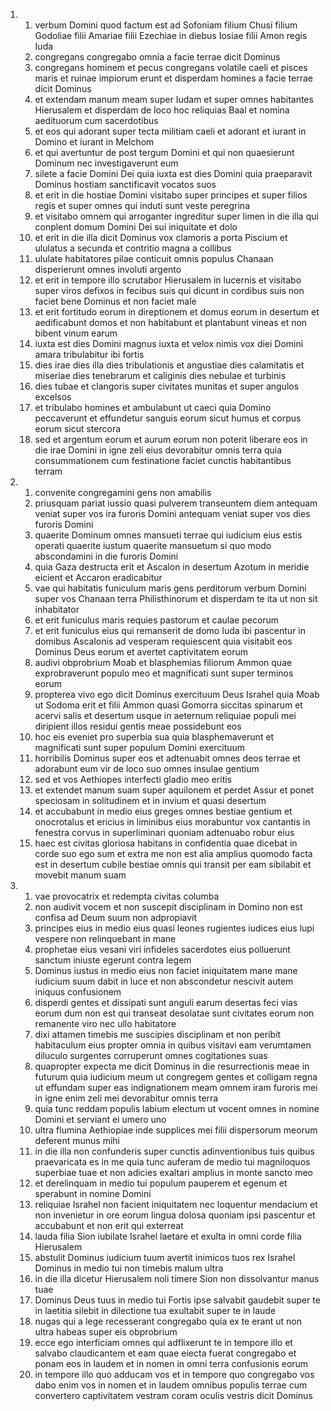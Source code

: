 <ol>
  <li>
    <ol>
      <li>verbum Domini quod factum est ad Sofoniam filium Chusi filium Godoliae filii Amariae filii Ezechiae in diebus Iosiae filii Amon regis Iuda</li>
      <li>congregans congregabo omnia a facie terrae dicit Dominus</li>
      <li>congregans hominem et pecus congregans volatile caeli et pisces maris et ruinae impiorum erunt et disperdam homines a facie terrae dicit Dominus</li>
      <li>et extendam manum meam super Iudam et super omnes habitantes Hierusalem et disperdam de loco hoc reliquias Baal et nomina aedituorum cum sacerdotibus</li>
      <li>et eos qui adorant super tecta militiam caeli et adorant et iurant in Domino et iurant in Melchom</li>
      <li>et qui avertuntur de post tergum Domini et qui non quaesierunt Dominum nec investigaverunt eum</li>
      <li>silete a facie Domini Dei quia iuxta est dies Domini quia praeparavit Dominus hostiam sanctificavit vocatos suos</li>
      <li>et erit in die hostiae Domini visitabo super principes et super filios regis et super omnes qui induti sunt veste peregrina</li>
      <li>et visitabo omnem qui arroganter ingreditur super limen in die illa qui conplent domum Domini Dei sui iniquitate et dolo</li>
      <li>et erit in die illa dicit Dominus vox clamoris a porta Piscium et ululatus a secunda et contritio magna a collibus</li>
      <li>ululate habitatores pilae conticuit omnis populus Chanaan disperierunt omnes involuti argento</li>
      <li>et erit in tempore illo scrutabor Hierusalem in lucernis et visitabo super viros defixos in fecibus suis qui dicunt in cordibus suis non faciet bene Dominus et non faciet male</li>
      <li>et erit fortitudo eorum in direptionem et domus eorum in desertum et aedificabunt domos et non habitabunt et plantabunt vineas et non bibent vinum earum</li>
      <li>iuxta est dies Domini magnus iuxta et velox nimis vox diei Domini amara tribulabitur ibi fortis</li>
      <li>dies irae dies illa dies tribulationis et angustiae dies calamitatis et miseriae dies tenebrarum et caliginis dies nebulae et turbinis</li>
      <li>dies tubae et clangoris super civitates munitas et super angulos excelsos</li>
      <li>et tribulabo homines et ambulabunt ut caeci quia Domino peccaverunt et effundetur sanguis eorum sicut humus et corpus eorum sicut stercora</li>
      <li>sed et argentum eorum et aurum eorum non poterit liberare eos in die irae Domini in igne zeli eius devorabitur omnis terra quia consummationem cum festinatione faciet cunctis habitantibus terram</li>
    </ol>
  </li>
  <li>
    <ol>
      <li>convenite congregamini gens non amabilis</li>
      <li>priusquam pariat iussio quasi pulverem transeuntem diem antequam veniat super vos ira furoris Domini antequam veniat super vos dies furoris Domini</li>
      <li>quaerite Dominum omnes mansueti terrae qui iudicium eius estis operati quaerite iustum quaerite mansuetum si quo modo abscondamini in die furoris Domini</li>
      <li>quia Gaza destructa erit et Ascalon in desertum Azotum in meridie eicient et Accaron eradicabitur</li>
      <li>vae qui habitatis funiculum maris gens perditorum verbum Domini super vos Chanaan terra Philisthinorum et disperdam te ita ut non sit inhabitator</li>
      <li>et erit funiculus maris requies pastorum et caulae pecorum</li>
      <li>et erit funiculus eius qui remanserit de domo Iuda ibi pascentur in domibus Ascalonis ad vesperam requiescent quia visitabit eos Dominus Deus eorum et avertet captivitatem eorum</li>
      <li>audivi obprobrium Moab et blasphemias filiorum Ammon quae exprobraverunt populo meo et magnificati sunt super terminos eorum</li>
      <li>propterea vivo ego dicit Dominus exercituum Deus Israhel quia Moab ut Sodoma erit et filii Ammon quasi Gomorra siccitas spinarum et acervi salis et desertum usque in aeternum reliquiae populi mei diripient illos residui gentis meae possidebunt eos</li>
      <li>hoc eis eveniet pro superbia sua quia blasphemaverunt et magnificati sunt super populum Domini exercituum</li>
      <li>horribilis Dominus super eos et adtenuabit omnes deos terrae et adorabunt eum vir de loco suo omnes insulae gentium</li>
      <li>sed et vos Aethiopes interfecti gladio meo eritis</li>
      <li>et extendet manum suam super aquilonem et perdet Assur et ponet speciosam in solitudinem et in invium et quasi desertum</li>
      <li>et accubabunt in medio eius greges omnes bestiae gentium et onocrotalus et ericius in liminibus eius morabuntur vox cantantis in fenestra corvus in superliminari quoniam adtenuabo robur eius</li>
      <li>haec est civitas gloriosa habitans in confidentia quae dicebat in corde suo ego sum et extra me non est alia amplius quomodo facta est in desertum cubile bestiae omnis qui transit per eam sibilabit et movebit manum suam</li>
    </ol>
  </li>
  <li>
    <ol>
      <li>vae provocatrix et redempta civitas columba</li>
      <li>non audivit vocem et non suscepit disciplinam in Domino non est confisa ad Deum suum non adpropiavit</li>
      <li>principes eius in medio eius quasi leones rugientes iudices eius lupi vespere non relinquebant in mane</li>
      <li>prophetae eius vesani viri infideles sacerdotes eius polluerunt sanctum iniuste egerunt contra legem</li>
      <li>Dominus iustus in medio eius non faciet iniquitatem mane mane iudicium suum dabit in luce et non abscondetur nescivit autem iniquus confusionem</li>
      <li>disperdi gentes et dissipati sunt anguli earum desertas feci vias eorum dum non est qui transeat desolatae sunt civitates eorum non remanente viro nec ullo habitatore</li>
      <li>dixi attamen timebis me suscipies disciplinam et non peribit habitaculum eius propter omnia in quibus visitavi eam verumtamen diluculo surgentes corruperunt omnes cogitationes suas</li>
      <li>quapropter expecta me dicit Dominus in die resurrectionis meae in futurum quia iudicium meum ut congregem gentes et colligam regna ut effundam super eas indignationem meam omnem iram furoris mei in igne enim zeli mei devorabitur omnis terra</li>
      <li>quia tunc reddam populis labium electum ut vocent omnes in nomine Domini et serviant ei umero uno</li>
      <li>ultra flumina Aethiopiae inde supplices mei filii dispersorum meorum deferent munus mihi</li>
      <li>in die illa non confunderis super cunctis adinventionibus tuis quibus praevaricata es in me quia tunc auferam de medio tui magniloquos superbiae tuae et non adicies exaltari amplius in monte sancto meo</li>
      <li>et derelinquam in medio tui populum pauperem et egenum et sperabunt in nomine Domini</li>
      <li>reliquiae Israhel non facient iniquitatem nec loquentur mendacium et non invenietur in ore eorum lingua dolosa quoniam ipsi pascentur et accubabunt et non erit qui exterreat</li>
      <li>lauda filia Sion iubilate Israhel laetare et exulta in omni corde filia Hierusalem</li>
      <li>abstulit Dominus iudicium tuum avertit inimicos tuos rex Israhel Dominus in medio tui non timebis malum ultra</li>
      <li>in die illa dicetur Hierusalem noli timere Sion non dissolvantur manus tuae</li>
      <li>Dominus Deus tuus in medio tui Fortis ipse salvabit gaudebit super te in laetitia silebit in dilectione tua exultabit super te in laude</li>
      <li>nugas qui a lege recesserant congregabo quia ex te erant ut non ultra habeas super eis obprobrium</li>
      <li>ecce ego interficiam omnes qui adflixerunt te in tempore illo et salvabo claudicantem et eam quae eiecta fuerat congregabo et ponam eos in laudem et in nomen in omni terra confusionis eorum</li>
      <li>in tempore illo quo adducam vos et in tempore quo congregabo vos dabo enim vos in nomen et in laudem omnibus populis terrae cum convertero captivitatem vestram coram oculis vestris dicit Dominus</li>
    </ol>
  </li>
</ol>
